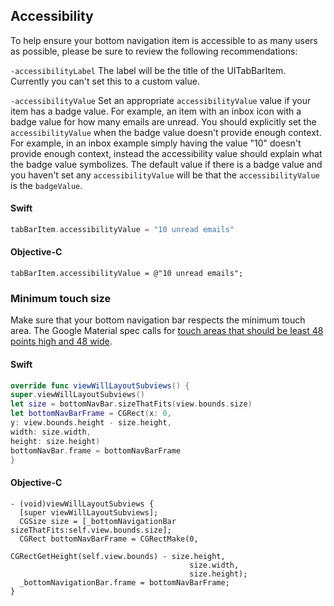 ## Accessibility

To help ensure your bottom navigation item is accessible to as many users as possible, please
be sure to review the following recommendations:

 `-accessibilityLabel` The label will be the title of the UITabBarItem. Currently you can't set this to a custom value.

`-accessibilityValue`  Set an appropriate `accessibilityValue` value if your item has a badge value.
For example, an item with an inbox icon with a badge value for how many emails are unread. You should explicitly 
set the `accessibilityValue` when the badge value doesn't provide enough context. For example, in an inbox 
example simply having the value "10" doesn't provide enough context, instead the accessibility value should explain 
what the badge value symbolizes. The default value if there is a badge value and you haven't set any
`accessibilityValue` will be that the `accessibilityValue` is the `badgeValue`.

#### Swift
```swift
tabBarItem.accessibilityValue = "10 unread emails"
```

#### Objective-C
```objc
tabBarItem.accessibilityValue = @"10 unread emails";
```

### Minimum touch size

Make sure that your bottom navigation bar respects the minimum touch area. The Google Material spec calls for 
[touch areas that should be least 48 points high and 48 wide](https://material.io/design/layout/spacing-methods.html#touch-click-targets). 

#### Swift
```swift
override func viewWillLayoutSubviews() {
super.viewWillLayoutSubviews()
let size = bottomNavBar.sizeThatFits(view.bounds.size)
let bottomNavBarFrame = CGRect(x: 0,
y: view.bounds.height - size.height,
width: size.width,
height: size.height)
bottomNavBar.frame = bottomNavBarFrame
}

```

#### Objective-C
```objc
- (void)viewWillLayoutSubviews {
  [super viewWillLayoutSubviews];
  CGSize size = [_bottomNavigationBar sizeThatFits:self.view.bounds.size];
  CGRect bottomNavBarFrame = CGRectMake(0, 
                                        CGRectGetHeight(self.view.bounds) - size.height,
                                        size.width,
                                        size.height);
  _bottomNavigationBar.frame = bottomNavBarFrame;
}

```
